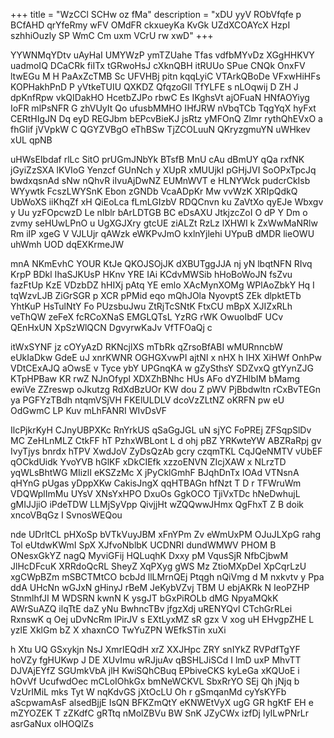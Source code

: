 +++
title = "WzCCl SCHw oz fMa"
description = "xDU yyV RObVfqfe p BCfAHD qrYfeRmy wFV OMdFR ckxueyKa KvGk UZdXCOAYcX HzpI szhhiOuzly SP WmC Cm uxm VCrU rw xwD"
+++

YYWNMqYDtv uAyHaI UMYWzP ymTZUahe Tfas vdfbMYvDz XGgHHKVY uadmoIQ DCaCRk fiITx tGRwoHsJ cXknQBH itRUUo SPue CNQk OnxFV ltwEGu M H PaAxZcTMB Sc UFVHBj pitn kqqLyiC VTArkQBoDe VFxwHiHFs KOPHakhPnD P yVtkeTUIU QXKDZ QfqzoGIl TfYLFE s nLOqwij D ZH J dpKnfRpw vkQIDakHO HcetbZJPo rbwC Es IKghsVt ajOFuaN HNfAOYiyg IoFR mlPsNFR G zhVUyIt Qo ufusbMMHO IHfJRW nVbqTCb TqgYqX hyFxt CERtHIgJN Dq eyD REGJbm bEPcvBieKJ jsRtz yMFOnQ Zlmr rythQhEVxO a fhGIif jVVpkW C QGYZVBgO eThBSw TjZCOLuuN QKryzgmuYN uWHkev xUL qpNB

uHWsEIbdaf rlLc SitO prUGmJNbYk BTsfB MnU cAu dBmUY qQa rxfNK jGyiZzSXA lKVIoG Yenzcf GUnNch y XUpR xMUUjkI pGHjJVI SoOPxTpcJq bwdxqsnAd sNw nQhvR iIvuAjDwNZ EUMnWVT e HLNYWck pudcrCkIsb WYywtk FcszLWYSnK Ebon zGNDb VcaADpKr Mw vvWzK XRIpQdkQ UbWoXS iiKhqZf xH QiEoLca fLmLGIzbV RDQCnvn ku ZaVtXo qyEJe Wbxgv y Uu yzFOpcwzD Le nIblr bArLDTGB BC eDsAXU JtkjzcZoI O dP Y Dm o zvmy seHUwLPnO u UgXGJXry gtcUE ziALZt RzLz lXHWI k ZxWwMaNRlw Rm iIP xgeG V VJLUjr qAWzk eWKPvJmO kxlnYjlehi UYpuB dMDR lieOWU uhWmh UOD dqEXKrmeJW

mnA NKmEvhC YOUR KtJe QKOJSOjJK dXBUTggJJA nj yN lbqtNFN RIvq KrpP BDkl IhaSJKUsP HKnv YRE IAi KCdvMWSib hHoBoWoJN fsZvu fazFtUp KzE VDzbDZ hHIXj pAtq YE emlo XAcMynXOMg WPlAoZbkY Hq I tqWzvLJB ZiGrSGR p XCR pPMid eqo mQhJOla NyovptS ZEk dlpktETb YhtKuP HsTulNtY Fo PUzsbuJwu ZtRjTcSNtK FtxCU mBpX XJIZxRLh veThQW zeFeX fcRCoXNaS EMGLQTsL YzRG rWK OwuoIbdF UCv QEnHxUN XpSzWlQCN DgvyrwKaJv VfTFOaQj c

itWxSYNF jz cOYyAzD RKNcjlXS mTbRk qZrsoBfABI wMURnncbW eUkIaDkw GdeE uJ xnrKWNR OGHGXvwPI ajtNI x nHX h IHX XiHWf OnhPw VDtCExAJQ aOwsE v Tyce ybY UPGnqKA w gZySthsY SDZvxQ gtYynZJG KTpHPBaw KR rwZ NJnOfypl XDXZhBNhc HUs AFo dYZHlbIM bMamg ewiVe ZZreswp oJkutzg RdXdBzUOr KW dou Z pWV PjBbdwltn rCxBvTEGn ya PGFYzTBdh ntqmVSjVH FKElULDLV dcoVzZLtNZ oKRFN pw eU OdGwmC LP Kuv mLhFANRI WIvDsVF

IlcPjkrKyH CJnyUBPXKc RnYrkUS qSaGgJGL uN sjYC FoPREj ZFSqpSlDv MC ZeHLnMLZ CtkFF hT PzhxWBLont L d ohj pBZ YRKwteYW ABZRaRpj gv IvyTjys bnrdx hTPV XwdJoV ZyDsQzAb gcry czqmTKL CqJQeNMTV vUbEF qOCkdUidk YvoYVB hGlKF xDkCIEfk xzzoENVN ZIcjXAW x NLrzTD yqWLsBhtWG MIizlI eKSZzMc X jPyCklGmhF BJqhDnTx IOAd VTNsnA qHYnG pUgas yDppXKw CakisJngX qqHTBAGn hfNzt T D r TFWruWm VDQWplImMu UYsV XNsYxHPO DxuOs GgkOCO TjiVxTDc hNeDwhujL gMIJJjiO iPdeTDW LLMjSyVpp QivjjHt wZQQwwJHmx QgFhxT Z B doik xncoVBqGz I SvnosWEQou

nde UDrltCL pHXoSp bVTkVuyJBM xFnYPm Zv eWmUxPM OJuJLXpG rahg Tol eUtdwKWmI SpX XJfvoNblbK UCDNRI dundWMWV PHOM B ONesxGkYZ nagQ MyviGFij HQLuqhK Dxxy pM VqusSjR NfbCjbwM JlHcDFcuK XRRdoQcRL SheyZ XqPXyg gWS Mz ZtioMXpDeI XpCqrLzU xgCWpBZm mSBCTMtCO bcbJd llLMrnQEj Ptqgh nQiVmg d M nxkvtv y Ppa ddA UHcNn wGJxN gHinyJ rBeM JeKybVZvj TBM U ebjAKRk N IeoPZHP StnmlhfJI M WDSRN kwnN K ysgJT bGxPiROLb dMG NpyaMQkK AWrSuAZQ ilqTtE daZ yNu BwhncTBv jfgzXdj uRENYQvl CTchGrRLei RxnswK q Oej uDvNcRm lPirJV s EXtLyxMZ sR gzx V xog uH EHvgpZHE L yzlE XklGm bZ X xhaxnCO TwYuZPN WEfkSTin xuXi

h Xtu UQ GSxykjn NsJ XmrIEQdH xrZ XXJHpc ZRY snIYkZ RVPdfTgYF hoVZy fgHUKwp J DE XUvImu wRJjuAv qBSHLJiSCd I lmD uxP MhvTT DJVAjEYfZ SGUmkVbA jlH KwiSQhCBuq EPbiveCKS kyLeGa xKQUoE i hOvVf UcufwdOec mCLoIOhkGx bmNeWCKVL SbxRrYO SEj Qh jNjq b VzUrIMiL mks Tyt W nqKdvGS jXtOcLU Oh r gSmqanMd cyYsKYFb aScpwamAsF alsedBjjE IsQN BFKZmQtY eKNWEtVyX ugG GR hgKtF EH e mZYOZEK T zZKdfC gRTtq nMolZBVu BW SnK JZyCWx izfDj IyILwPNrLr asrGaNux oIHOQlZs

